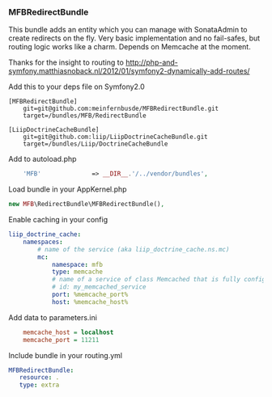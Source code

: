 ### MFBRedirectBundle

This bundle adds an entity which you can manage with SonataAdmin to create redirects on the fly.
Very basic implementation and no fail-safes, but routing logic works like a charm.
Depends on Memcache at the moment.

Thanks for the insight to routing to
http://php-and-symfony.matthiasnoback.nl/2012/01/symfony2-dynamically-add-routes/

Add this to your deps file on Symfony2.0

```
[MFBRedirectBundle]
    git=git@github.com:meinfernbusde/MFBRedirectBundle.git
    target=/bundles/MFB/RedirectBundle

[LiipDoctrineCacheBundle]
    git=git@github.com:liip/LiipDoctrineCacheBundle.git
    target=/bundles/Liip/DoctrineCacheBundle
```

Add to autoload.php

```php
    'MFB'              => __DIR__.'/../vendor/bundles',
```
Load bundle in your AppKernel.php

```php
new MFB\RedirectBundle\MFBRedirectBundle(),
```

Enable caching in your config

```yaml
liip_doctrine_cache:
    namespaces:
        # name of the service (aka liip_doctrine_cache.ns.mc)
        mc:
            namespace: mfb
            type: memcache
            # name of a service of class Memcached that is fully configured (optional)
            # id: my_memcached_service
            port: %memcache_port%
            host: %memcache_host%
```

Add data to parameters.ini

```ini
    memcache_host = localhost
    memcache_port = 11211
```

Include bundle in your routing.yml

```yaml
MFBRedirectBundle:
   resource: .
   type: extra
```
